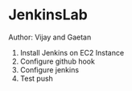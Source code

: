 # JenkinsLab

Author: Vijay and Gaetan

1. Install Jenkins on EC2 Instance 
2. Configure github hook 
3. Configure jenkins 
4. Test push 
